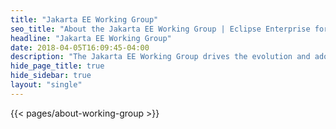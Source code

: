 ```yaml
---
title: "Jakarta EE Working Group"
seo_title: "About the Jakarta EE Working Group | Eclipse Enterprise for Java (EE4J)"
headline: "Jakarta EE Working Group"
date: 2018-04-05T16:09:45-04:00
description: "The Jakarta EE Working Group drives the evolution and adoption of Eclipse Enterprise for Java (EE4J) technologies. Learn about our vision and guiding principles."
hide_page_title: true
hide_sidebar: true
layout: "single"
---
```


{{< pages/about-working-group >}}

